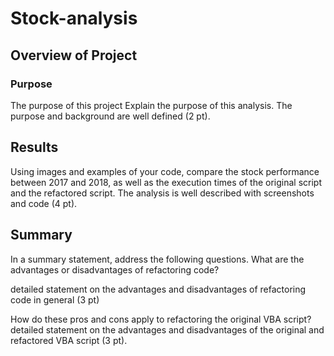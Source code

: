 # Stock-analysis

## Overview of Project
### Purpose

The purpose of this project 
Explain the purpose of this analysis.
The purpose and background are well defined (2 pt).

## Results
Using images and examples of your code, compare the stock performance between 2017 and 2018, as well as the execution times of the original script and the refactored script.
The analysis is well described with screenshots and code (4 pt).

## Summary

In a summary statement, address the following questions.
What are the advantages or disadvantages of refactoring code?

detailed statement on the advantages and disadvantages of refactoring code in general (3 pt)

How do these pros and cons apply to refactoring the original VBA script?
detailed statement on the advantages and disadvantages of the original and refactored VBA script (3 pt).
